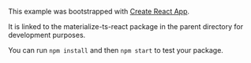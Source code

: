 This example was bootstrapped with [Create React App](https://github.com/facebook/create-react-app).

It is linked to the materialize-ts-react package in the parent directory for development purposes.

You can run `npm install` and then `npm start` to test your package.
